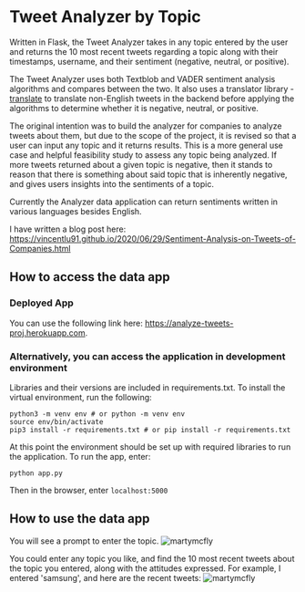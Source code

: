 # Tweet Analyzer by Topic

Written in Flask, the Tweet Analyzer takes in any topic entered by the user and returns the 10 most recent tweets regarding a topic along with their timestamps, username, and their sentiment (negative, neutral, or positive).

The Tweet Analyzer uses both Textblob and VADER sentiment analysis algorithms and compares between the two. It also uses a translator library - [translate](https://pypi.org/project/translate/) to translate non-English tweets in the backend before applying the algorithms to determine whether it is negative, neutral, or positive. 

The original intention was to build the analyzer for companies to analyze tweets about them, but due to the scope of the project, it is revised so that a user can input any topic and it returns results. This is a more general use case and helpful feasibility study to assess any topic being analyzed. If more tweets returned about a given topic is negative, then it stands to reason that there is something about said topic that is inherently negative, and gives users insights into the sentiments of a topic.

Currently the Analyzer data application can return sentiments written in various languages besides English.

I have written a blog post here: https://vincentlu91.github.io/2020/06/29/Sentiment-Analysis-on-Tweets-of-Companies.html

## How to access the data app

### Deployed App

You can use the following link here: https://analyze-tweets-proj.herokuapp.com. 

### Alternatively, you can access the application in development environment

Libraries and their versions are included in requirements.txt. To install the virtual environment, run the following:

```
python3 -m venv env # or python -m venv env
source env/bin/activate
pip3 install -r requirements.txt # or pip install -r requirements.txt
```

At this point the environment should be set up with required libraries to run the application. To run the app, enter:
```
python app.py
```

Then in the browser, enter ```localhost:5000```

## How to use the data app
You will see a prompt to enter the topic.
![martymcfly](https://user-images.githubusercontent.com/3411100/86506250-b0ae1280-bd9b-11ea-9771-fe2d92197bf0.png)
  
You could enter any topic you like, and find the 10 most recent tweets about the topic you entered, along with the attitudes expressed.
For example, I entered 'samsung', and here are the recent tweets:
![martymcfly](https://user-images.githubusercontent.com/3411100/86506278-f5d24480-bd9b-11ea-8543-0614f47b67e3.png)
